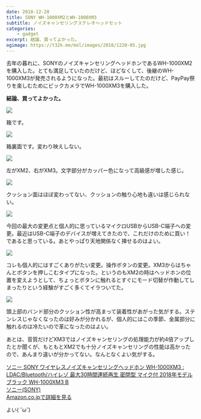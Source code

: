 ```yaml
---
date: 2018-12-20
title: SONY WH-1000XM2とWH-1000XM3
subtitle: ノイズキャンセリングステレオヘッドセット
categories: 
    - gadget
excerpt: 結論、買ってよかった。
ogimage: https://t32k.me/mol/images/2018/1220-05.jpg
---
```


去年の暮れに、SONYのノイズキャンセリングヘッドホンであるWH-1000XM2を購入した。とても満足していたのだけど、ほどなくして、後継のWH-1000XM3が発売されるようになった。最初はスルーしてたのだけど、PayPay祭りを楽しむためにビックカメラでWH-1000XM3を購入した。

**結論、買ってよかった。**

![](/mol/images/2018/1220-00.jpg)

箱です。

![](/mol/images/2018/1220-01.jpg)

箱裏面です。変わり映えしない。

![](/mol/images/2018/1220-02.jpg)

左がXM2、右がXM3。文字部分がカッパー色になって高級感が増した感じ。

![](/mol/images/2018/1220-03.jpg)

クッション面はほぼ変わってない、クッションの触り心地も違いは感じられない。

![](/mol/images/2018/1220-04.jpg)

今回の最大の変更点と個人的に思っているマイクロUSBからUSB-C端子への変更。最近はUSB-C端子のデバイスが増えてきたので、これだけのために買い！であると思っている。あとやっぱり天地関係なく挿せるのはよい。

![](/mol/images/2018/1220-05.jpg)

コレも個人的にはすごくありがたい変更。操作ボタンの変更。XM3からはちゃんとボタンを押しこむタイプになった。というのもXM2の時はヘッドホンの位置を変えようとして、ちょっとボタンに触れるとすぐにモード切替が作動してしまったりという経験がすごく多くてイラついてた。

![](/mol/images/2018/1220-06.jpg)

頭上部のバンド部分のクッション性が高まって装着性があがった気がする。ステンレスじゃなくなったのは好みが分かれるが、個人的にはこの季節、金属部分に触れるのは冷たいので革になったのはよい。

あとは、音質だけどXM3ではノイズキャンセリングの処理能力が約4倍アップしたとか聞くが、もともとXM2でも十分ノイズキャンセリングの性能は高かったので、あんまり違いが分かってない。なんとなくよい気がする。

<div class="__media"><a href="https://www.amazon.co.jp/dp/B07GZ8DZC8/?tag=warikiru-22" target="_blank" rel="noopener">
<img src="https://images-na.ssl-images-amazon.com/images/I/51B826tw4FL._SL1100_.jpg" alt="" class="__media__image">
<div class="__media__body">
    <div>ソニー SONY ワイヤレスノイズキャンセリングヘッドホン WH-1000XM3 : LDAC/Bluetooth/ハイレゾ 最大30時間連続再生 密閉型 マイク付 2018年モデル ブラック WH-1000XM3 B</div>
    <div class="__media__text">ソニー(SONY)</div>
    <div>Amazon.co.jpで詳細を見る</div>
</div>
</a></div>


よい( ˘ω˘)